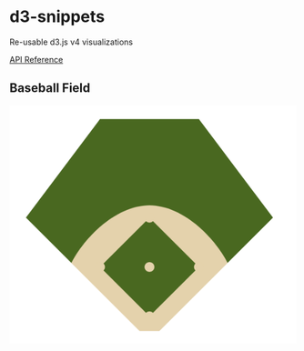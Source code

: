 # d3-snippets
Re-usable d3.js v4 visualizations

[API Reference](https://github.com/d3/d3/blob/master/API.md#paths-d3-path)

## Baseball Field

![Baseball Field](images/baseball_field.png)

